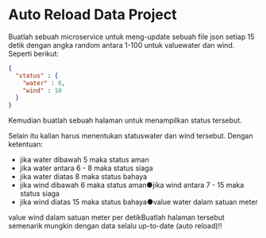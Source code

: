 # Auto Reload Data Project

Buatlah sebuah microservice untuk meng-update sebuah file json setiap 15 detik dengan angka random antara 1-100 untuk valuewater dan wind. Seperti berikut:
```json
{
  "status" : {
    "water" : 6,
    "wind" : 10
  }
}
```


Kemudian buatlah sebuah halaman untuk menampilkan status tersebut. 

Selain itu kalian harus menentukan statuswater dan wind tersebut. Dengan ketentuan: 
- jika water dibawah 5 maka status aman
- jika water antara 6 - 8 maka status siaga
- jika water diatas 8 maka status bahaya
- jika wind dibawah 6 maka status aman●jika wind antara 7 - 15 maka status siaga
- jika wind diatas 15 maka status bahaya●value water dalam satuan meter

value wind dalam satuan meter per detikBuatlah halaman tersebut semenarik mungkin dengan data selalu up-to-date (auto reload)!!

